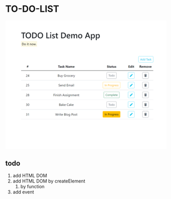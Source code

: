 # TO-DO-LIST

![example](./assets/image.png)

## todo

1. add HTML DOM
2. add HTML DOM by createElement
   1. by function
3. add event
